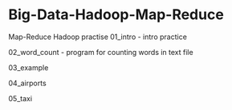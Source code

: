 # Big-Data-Hadoop-Map-Reduce

Map-Reduce Hadoop practise
01_intro - intro practice

02_word_count - program for counting words in text file

03_example

04_airports

05_taxi
